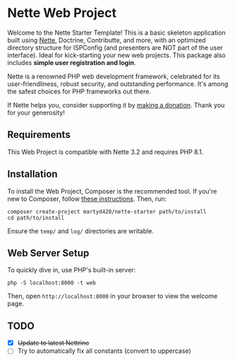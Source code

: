 Nette Web Project
=================

Welcome to the Nette Starter Template! This is a basic skeleton application built using
[Nette](https://nette.org), Doctrine, Contributte, and more, with an optimized directory 
structure for ISPConfig (and presenters are NOT part of the user interface). 
Ideal for kick-starting your new web projects.
This package also includes **simple user registration and login**.

Nette is a renowned PHP web development framework, celebrated for its user-friendliness,
robust security, and outstanding performance. It's among the safest choices
for PHP frameworks out there.

If Nette helps you, consider supporting it by [making a donation](https://nette.org/donate).
Thank you for your generosity!


Requirements
------------

This Web Project is compatible with Nette 3.2 and requires PHP 8.1.


Installation
------------

To install the Web Project, Composer is the recommended tool. If you're new to Composer,
follow [these instructions](https://doc.nette.org/composer). Then, run:

	composer create-project martyd420/nette-starter path/to/install
	cd path/to/install

Ensure the `temp/` and `log/` directories are writable.


Web Server Setup
----------------

To quickly dive in, use PHP's built-in server:

	php -S localhost:8000 -t web

Then, open `http://localhost:8000` in your browser to view the welcome page.


TODO
----------------
 - [x] ~~Update to latest Nettrine~~
 - [ ] Try to automatically fix all constants (convert to uppercase)
